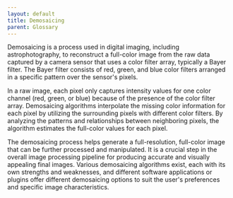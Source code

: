 ```yaml
---
layout: default
title: Demosaicing
parent: Glossary
---
```

Demosaicing is a process used in digital imaging, including astrophotography, to reconstruct a full-color image from the raw data captured by a camera sensor that uses a color filter array, typically a Bayer filter. The Bayer filter consists of red, green, and blue color filters arranged in a specific pattern over the sensor's pixels.

In a raw image, each pixel only captures intensity values for one color channel (red, green, or blue) because of the presence of the color filter array. Demosaicing algorithms interpolate the missing color information for each pixel by utilizing the surrounding pixels with different color filters. By analyzing the patterns and relationships between neighboring pixels, the algorithm estimates the full-color values for each pixel.

The demosaicing process helps generate a full-resolution, full-color image that can be further processed and manipulated. It is a crucial step in the overall image processing pipeline for producing accurate and visually appealing final images. Various demosaicing algorithms exist, each with its own strengths and weaknesses, and different software applications or plugins offer different demosaicing options to suit the user's preferences and specific image characteristics.

